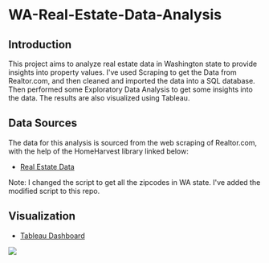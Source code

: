 # WA-Real-Estate-Data-Analysis

## Introduction

This project aims to analyze real estate data in Washington state to provide insights into property values. I've used 
Scraping to get the Data from Realtor.com, and then cleaned and imported the data into a SQL database.
Then performed some Exploratory Data Analysis to get some insights into the data. The results are also visualized using Tableau.

## Data Sources

The data for this analysis is sourced from the web scraping of Realtor.com, with the help of the HomeHarvest library linked below:

- [Real Estate Data](https://github.com/Bunsly/HomeHarvest)

Note: I changed the script to get all the zipcodes in WA state. I've added the modified script to this repo.

## Visualization
- [Tableau Dashboard](https://public.tableau.com/views/WAStateRealEstateAnalysisOct_2024/Dashboard1?:language=en-US&:sid=&:redirect=auth&:display_count=n&:origin=viz_share_link)
<div class='tableauPlaceholder' id='viz1729900027313' style='position: relative'><noscript><a href='#'><img alt=' ' src='https:&#47;&#47;public.tableau.com&#47;static&#47;images&#47;WA&#47;WAStateRealEstateAnalysisOct_2024&#47;Dashboard1&#47;1_rss.png' style='border: none' /></a></noscript><object class='tableauViz'  style='display:none;'><param name='host_url' value='https%3A%2F%2Fpublic.tableau.com%2F' /> <param name='embed_code_version' value='3' /> <param name='site_root' value='' /><param name='name' value='WAStateRealEstateAnalysisOct_2024&#47;Dashboard1' /><param name='tabs' value='yes' /><param name='toolbar' value='yes' /><param name='static_image' value='https:&#47;&#47;public.tableau.com&#47;static&#47;images&#47;WA&#47;WAStateRealEstateAnalysisOct_2024&#47;Dashboard1&#47;1.png' /> <param name='animate_transition' value='yes' /><param name='display_static_image' value='yes' /><param name='display_spinner' value='yes' /><param name='display_overlay' value='yes' /><param name='display_count' value='yes' /><param name='language' value='en-US' /></object></div>                <script type='text/javascript'>                    var divElement = document.getElementById('viz1729900027313');                    var vizElement = divElement.getElementsByTagName('object')[0];                    if ( divElement.offsetWidth > 800 ) { vizElement.style.width='100%';vizElement.style.height=(divElement.offsetWidth*0.75)+'px';} else if ( divElement.offsetWidth > 500 ) { vizElement.style.width='100%';vizElement.style.height=(divElement.offsetWidth*0.75)+'px';} else { vizElement.style.width='100%';vizElement.style.minHeight='1200px';vizElement.style.maxHeight=(divElement.offsetWidth*1.77)+'px';}                     var scriptElement = document.createElement('script');                    scriptElement.src = 'https://public.tableau.com/javascripts/api/viz_v1.js';                    vizElement.parentNode.insertBefore(scriptElement, vizElement);                </script>